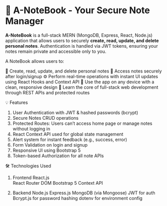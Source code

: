 
# 📘 A-NoteBook - Your Secure Note Manager

**A-NoteBook** is a full-stack MERN (MongoDB, Express, React, Node.js) application that allows users to securely **create, read, update, and delete personal notes**. Authentication is handled via JWT tokens, ensuring your notes remain private and accessible only to you.


A NoteBook allows users to:

📝 Create, read, update, and delete personal notes
🔐 Access notes securely after login/signup
⚙️ Perform real-time operations with instant UI updates using React Hooks and Context API
📲 Use the app on any device with a clean, responsive design
🧠 Learn the core of full-stack web development through REST APIs and protected routes


💡 Features
1. User Authentication with JWT & hashed passwords (bcrypt)
2. Secure Notes CRUD operations
3. Protected Routes: Users can’t access home page or manage notes without logging in
4. React Context API used for global state management
5. Alert system for instant feedback (e.g., success, error)
6. Form Validation on login and signup
7. Responsive UI using Bootstrap 5
8. Token-based Authorization for all note APIs


🛠️ Technologies Used
1. Frontend
   React.js  
   React Router DOM 
   Bootstrap 5
   Context API

2. Backend
   Node.js
   Express.js
   MongoDB (via Mongoose)
   JWT for auth
   Bcrypt.js for password hashing
   dotenv for environment config
